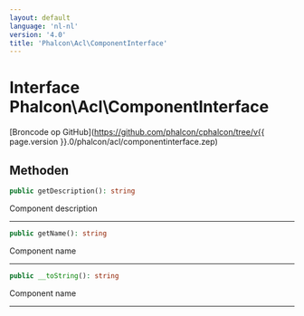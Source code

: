 ```yaml
---
layout: default
language: 'nl-nl'
version: '4.0'
title: 'Phalcon\Acl\ComponentInterface'
---
```


# Interface **Phalcon\Acl\ComponentInterface**

[Broncode op GitHub](https://github.com/phalcon/cphalcon/tree/v{{ page.version }}.0/phalcon/acl/componentinterface.zep)

## Methoden

```php
public getDescription(): string
```

Component description

* * *

```php
public getName(): string
```

Component name

* * *

```php
public __toString(): string
```

Component name

* * *